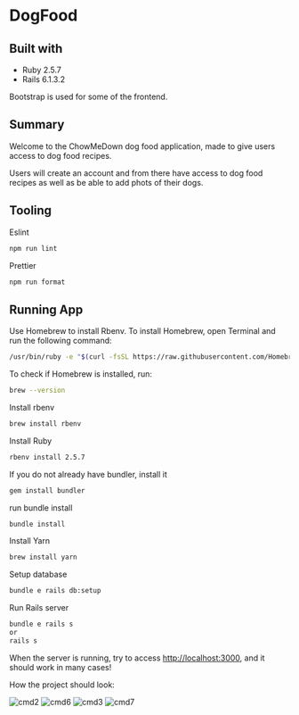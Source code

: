 # DogFood

## Built with

- Ruby 2.5.7
- Rails 6.1.3.2

Bootstrap is used for some of the frontend.

## Summary

Welcome to the ChowMeDown dog food application, made to give users access to dog food recipes.

Users will create an account and from there have access to dog food recipes as well as be able to add phots of their
dogs.

## Tooling

Eslint

```bash
npm run lint
```

Prettier

```bash
npm run format
```

## Running App

Use Homebrew to install Rbenv.
To install Homebrew, open Terminal and run the following command:

```bash
/usr/bin/ruby -e "$(curl -fsSL https://raw.githubusercontent.com/Homebrew/install/master/install)"
```

To check if Homebrew is installed, run:

```bash
brew --version
```

Install rbenv

```bash
brew install rbenv
```

Install Ruby

```bash
rbenv install 2.5.7
```

If you do not already have bundler, install it

```bash
gem install bundler
```

run bundle install

```bash
bundle install
```

Install Yarn

```bash
brew install yarn
```

Setup database

```bash
bundle e rails db:setup
```

Run Rails server

```bash
bundle e rails s
or
rails s
```

When the server is running, try to access <http://localhost:3000>, and it should work in many cases!

How the project should look:

![cmd2](https://user-images.githubusercontent.com/55244590/127715258-dc346296-bfd8-46c6-bcb4-1a337c3f0a4d.png)
![cmd6](https://user-images.githubusercontent.com/55244590/127715267-bdf550ca-fe3c-43be-b43b-d6c4054443c1.jpg)
![cmd3](https://user-images.githubusercontent.com/55244590/127715273-410ec7d3-6d39-4e2c-899a-e61e34da4e47.png)
![cmd7](https://user-images.githubusercontent.com/55244590/127715277-d8851561-4d2f-44e6-8be0-aaa9208473da.png)
